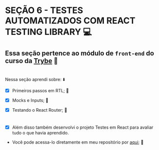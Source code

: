 # SEÇÃO 6 - TESTES AUTOMATIZADOS COM REACT TESTING LIBRARY :computer:

## Essa seção pertence ao módulo de `front-end` do curso da [Trybe](https://www.betrybe.com/) :green_heart:
#

Nessa seção aprendi sobre: :arrow_down:

- [x] Primeiros passos em RTL; :rocket:

- [x] Mocks e Inputs; :rocket:

- [x] Testando o React Router; :rocket:

#

- [x] Além disso também desenvolvi o projeto Testes em React para avaliar tudo o que havia aprendido.

- Você pode acessa-lo diretamente em meu repositório por [aqui](); :memo:

#

